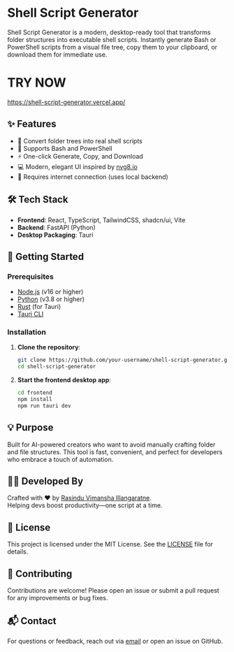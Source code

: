 # Shell Script Generator

Shell Script Generator is a modern, desktop-ready tool that transforms folder structures into executable shell scripts. Instantly generate Bash or PowerShell scripts from a visual file tree, copy them to your clipboard, or download them for immediate use.

# TRY NOW
https://shell-script-generator.vercel.app/

## ✨ Features

- 🔧 Convert folder trees into real shell scripts
- 🐧 Supports Bash and PowerShell
- ⚡ One-click Generate, Copy, and Download
- 💻 Modern, elegant UI inspired by [nvg8.io](https://nvg8.io)
- 📡 Requires internet connection (uses local backend)

## 🛠 Tech Stack

- **Frontend**: React, TypeScript, TailwindCSS, shadcn/ui, Vite
- **Backend**: FastAPI (Python)
- **Desktop Packaging**: Tauri

## 🚀 Getting Started

### Prerequisites

- [Node.js](https://nodejs.org/) (v16 or higher)
- [Python](https://www.python.org/) (v3.8 or higher)
- [Rust](https://www.rust-lang.org/) (for Tauri)
- [Tauri CLI](https://tauri.app/v1/guides/getting-started/prerequisites)

### Installation

1. **Clone the repository**:
   ```bash
   git clone https://github.com/your-username/shell-script-generator.git
   cd shell-script-generator
   ```

2. **Start the frontend desktop app**:
   ```bash
   cd frontend
   npm install
   npm run tauri dev
   ```

## 💡 Purpose

Built for AI-powered creators who want to avoid manually crafting folder and file structures. This tool is fast, convenient, and perfect for developers who embrace a touch of automation.

## 🧑‍💻 Developed By

Crafted with ❤️ by [Rasindu Vimansha Illangaratne](https://github.com/your-username).  
Helping devs boost productivity—one script at a time.

## 📜 License

This project is licensed under the MIT License. See the [LICENSE](LICENSE) file for details.

## 🤝 Contributing

Contributions are welcome! Please open an issue or submit a pull request for any improvements or bug fixes.

## 📬 Contact

For questions or feedback, reach out via [email](mailto:your.email@example.com) or open an issue on GitHub.
